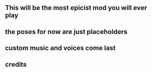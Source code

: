 ## This will be the most epicist mod you will ever play

## the poses for now are just placeholders

## custom music and voices come last

## credits
